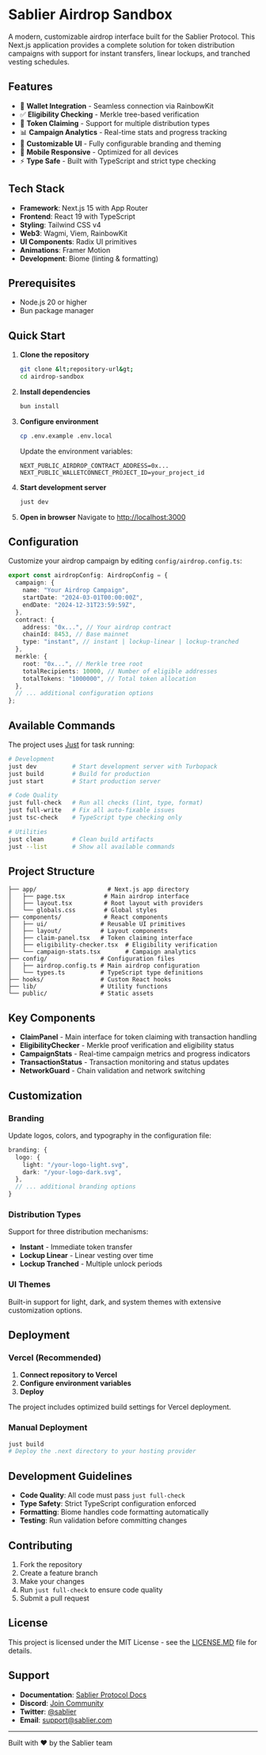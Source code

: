 # Sablier Airdrop Sandbox

A modern, customizable airdrop interface built for the Sablier Protocol. This Next.js application provides a complete
solution for token distribution campaigns with support for instant transfers, linear lockups, and tranched vesting
schedules.

## Features

- 🔗 **Wallet Integration** - Seamless connection via RainbowKit
- ✅ **Eligibility Checking** - Merkle tree-based verification
- 🎁 **Token Claiming** - Support for multiple distribution types
- 📊 **Campaign Analytics** - Real-time stats and progress tracking
- 🎨 **Customizable UI** - Fully configurable branding and theming
- 📱 **Mobile Responsive** - Optimized for all devices
- ⚡ **Type Safe** - Built with TypeScript and strict type checking

## Tech Stack

- **Framework**: Next.js 15 with App Router
- **Frontend**: React 19 with TypeScript
- **Styling**: Tailwind CSS v4
- **Web3**: Wagmi, Viem, RainbowKit
- **UI Components**: Radix UI primitives
- **Animations**: Framer Motion
- **Development**: Biome (linting & formatting)

## Prerequisites

- Node.js 20 or higher
- Bun package manager

## Quick Start

1. **Clone the repository**

   ```bash
   git clone &lt;repository-url&gt;
   cd airdrop-sandbox
   ```

2. **Install dependencies**

   ```bash
   bun install
   ```

3. **Configure environment**

   ```bash
   cp .env.example .env.local
   ```

   Update the environment variables:

   ```env
   NEXT_PUBLIC_AIRDROP_CONTRACT_ADDRESS=0x...
   NEXT_PUBLIC_WALLETCONNECT_PROJECT_ID=your_project_id
   ```

4. **Start development server**

   ```bash
   just dev
   ```

5. **Open in browser** Navigate to [http://localhost:3000](http://localhost:3000)

## Configuration

Customize your airdrop campaign by editing `config/airdrop.config.ts`:

```typescript
export const airdropConfig: AirdropConfig = {
  campaign: {
    name: "Your Airdrop Campaign",
    startDate: "2024-03-01T00:00:00Z",
    endDate: "2024-12-31T23:59:59Z",
  },
  contract: {
    address: "0x...", // Your airdrop contract
    chainId: 8453, // Base mainnet
    type: "instant", // instant | lockup-linear | lockup-tranched
  },
  merkle: {
    root: "0x...", // Merkle tree root
    totalRecipients: 10000, // Number of eligible addresses
    totalTokens: "1000000", // Total token allocation
  },
  // ... additional configuration options
};
```

## Available Commands

The project uses [Just](https://github.com/casey/just) for task running:

```bash
# Development
just dev          # Start development server with Turbopack
just build        # Build for production
just start        # Start production server

# Code Quality
just full-check   # Run all checks (lint, type, format)
just full-write   # Fix all auto-fixable issues
just tsc-check    # TypeScript type checking only

# Utilities
just clean        # Clean build artifacts
just --list       # Show all available commands
```

## Project Structure

```
├── app/                    # Next.js app directory
│   ├── page.tsx           # Main airdrop interface
│   ├── layout.tsx         # Root layout with providers
│   └── globals.css        # Global styles
├── components/            # React components
│   ├── ui/               # Reusable UI primitives
│   ├── layout/           # Layout components
│   ├── claim-panel.tsx   # Token claiming interface
│   ├── eligibility-checker.tsx  # Eligibility verification
│   └── campaign-stats.tsx       # Campaign analytics
├── config/               # Configuration files
│   ├── airdrop.config.ts # Main airdrop configuration
│   └── types.ts          # TypeScript type definitions
├── hooks/                # Custom React hooks
├── lib/                  # Utility functions
└── public/               # Static assets
```

## Key Components

- **ClaimPanel** - Main interface for token claiming with transaction handling
- **EligibilityChecker** - Merkle proof verification and eligibility status
- **CampaignStats** - Real-time campaign metrics and progress indicators
- **TransactionStatus** - Transaction monitoring and status updates
- **NetworkGuard** - Chain validation and network switching

## Customization

### Branding

Update logos, colors, and typography in the configuration file:

```typescript
branding: {
  logo: {
    light: "/your-logo-light.svg",
    dark: "/your-logo-dark.svg",
  },
  // ... additional branding options
}
```

### Distribution Types

Support for three distribution mechanisms:

- **Instant** - Immediate token transfer
- **Lockup Linear** - Linear vesting over time
- **Lockup Tranched** - Multiple unlock periods

### UI Themes

Built-in support for light, dark, and system themes with extensive customization options.

## Deployment

### Vercel (Recommended)

1. **Connect repository to Vercel**
2. **Configure environment variables**
3. **Deploy**

The project includes optimized build settings for Vercel deployment.

### Manual Deployment

```bash
just build
# Deploy the .next directory to your hosting provider
```

## Development Guidelines

- **Code Quality**: All code must pass `just full-check`
- **Type Safety**: Strict TypeScript configuration enforced
- **Formatting**: Biome handles code formatting automatically
- **Testing**: Run validation before committing changes

## Contributing

1. Fork the repository
2. Create a feature branch
3. Make your changes
4. Run `just full-check` to ensure code quality
5. Submit a pull request

## License

This project is licensed under the MIT License - see the [LICENSE.MD](LICENSE.MD) file for details.

## Support

- **Documentation**: [Sablier Protocol Docs](https://docs.sablier.com)
- **Discord**: [Join Community](https://discord.gg/sablier)
- **Twitter**: [@sablier](https://twitter.com/sablier)
- **Email**: support@sablier.com

---

Built with ❤️ by the Sablier team
